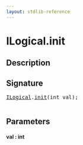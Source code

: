 ```yaml
---
layout: stdlib-reference
---
```


# ILogical\.init

## Description





## Signature 

<pre>
<a href="/stdlib-reference/interfaces/ILogical/index" class="code_type">ILogical</a>.<a href="/stdlib-reference/interfaces/ILogical/init">init</a>(<span class="code_keyword">int</span> <span class='code_param'>val</span>);

</pre>

## Parameters

#### val : int

